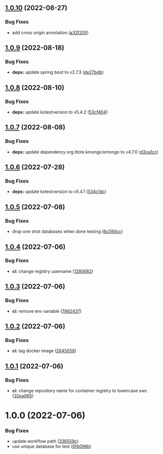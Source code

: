 ## [1.0.10](https://github.com/SmartWasteCollection/complaint-microservice/compare/v1.0.9...v1.0.10) (2022-08-27)


### Bug Fixes

* add cross origin annotation ([a32f205](https://github.com/SmartWasteCollection/complaint-microservice/commit/a32f205cdc2285d906ef0d9e5563f53a507ae755))

## [1.0.9](https://github.com/SmartWasteCollection/complaint-microservice/compare/v1.0.8...v1.0.9) (2022-08-18)


### Bug Fixes

* **deps:** update spring boot to v2.7.3 ([de27bdb](https://github.com/SmartWasteCollection/complaint-microservice/commit/de27bdb21d3e85a8459fed2ee0eb709a48ce4c29))

## [1.0.8](https://github.com/SmartWasteCollection/complaint-microservice/compare/v1.0.7...v1.0.8) (2022-08-10)


### Bug Fixes

* **deps:** update kotestversion to v5.4.2 ([53cf404](https://github.com/SmartWasteCollection/complaint-microservice/commit/53cf4041d9f277a8aabfe3637ca23003ba215e35))

## [1.0.7](https://github.com/SmartWasteCollection/complaint-microservice/compare/v1.0.6...v1.0.7) (2022-08-08)


### Bug Fixes

* **deps:** update dependency org.litote.kmongo:kmongo to v4.7.0 ([d3ca1cc](https://github.com/SmartWasteCollection/complaint-microservice/commit/d3ca1cca037d49a9b5c75c1493c062c2ff7a84d0))

## [1.0.6](https://github.com/SmartWasteCollection/complaint-microservice/compare/v1.0.5...v1.0.6) (2022-07-28)


### Bug Fixes

* **deps:** update kotestversion to v5.4.1 ([534c1dc](https://github.com/SmartWasteCollection/complaint-microservice/commit/534c1dca5cb319111db7f2f76ef2460bda8ce323))

## [1.0.5](https://github.com/SmartWasteCollection/complaint-microservice/compare/v1.0.4...v1.0.5) (2022-07-08)


### Bug Fixes

* drop one shot databases when done testing ([6c590cc](https://github.com/SmartWasteCollection/complaint-microservice/commit/6c590cc8019798e7ccb7a4f2533171e72ed48a25))

## [1.0.4](https://github.com/SmartWasteCollection/complaint-microservice/compare/v1.0.3...v1.0.4) (2022-07-06)


### Bug Fixes

* **ci:** change registry username ([1280682](https://github.com/SmartWasteCollection/complaint-microservice/commit/12806820e6c7fbbcf627c06c7669b071e6e345e0))

## [1.0.3](https://github.com/SmartWasteCollection/complaint-microservice/compare/v1.0.2...v1.0.3) (2022-07-06)


### Bug Fixes

* **ci:** remove env variable ([7862437](https://github.com/SmartWasteCollection/complaint-microservice/commit/78624375fb5300d13739465a222f21eedd97b03e))

## [1.0.2](https://github.com/SmartWasteCollection/complaint-microservice/compare/v1.0.1...v1.0.2) (2022-07-06)


### Bug Fixes

* **ci:** tag docker image ([2645058](https://github.com/SmartWasteCollection/complaint-microservice/commit/2645058c8e19fa857baf39ffeac2d4bc71ab7edf))

## [1.0.1](https://github.com/SmartWasteCollection/complaint-microservice/compare/v1.0.0...v1.0.1) (2022-07-06)


### Bug Fixes

* **ci:** change repository name for container registry to lowercase swc ([32ea065](https://github.com/SmartWasteCollection/complaint-microservice/commit/32ea065f61e3020f8712b4462d6e4214ed4993c6))

# 1.0.0 (2022-07-06)


### Bug Fixes

* update workflow path ([336559c](https://github.com/SmartWasteCollection/complaint-microservice/commit/336559cae61a42f57f66d18af0c34363f31311ee))
* use unique database for test ([0f4096b](https://github.com/SmartWasteCollection/complaint-microservice/commit/0f4096ba5dffb8dabdd6ad3d77fc07e4deea835a))
